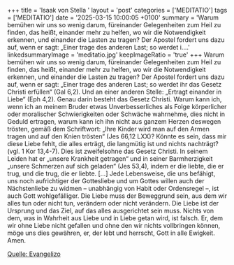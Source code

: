+++
title = 'Isaak von Stella  '
layout = 'post'
categories = ['MEDITATIO']
tags = ['MEDITATIO']
date = '2025-03-15 10:00:05 +0100'
summary = 'Warum bemühen wir uns so wenig darum, füreinander Gelegenheiten zum Heil zu finden, das heißt, einander mehr zu helfen, wo wir die Notwendigkeit erkennen, und einander die Lasten zu tragen? Der Apostel fordert uns dazu auf, wenn er sagt: „Einer trage des anderen Last; so werdet i....'
linkedsummaryImage = 'meditatio.jpg'
keepImageRatio = 'true'
+++
Warum bemühen wir uns so wenig darum, füreinander Gelegenheiten zum Heil zu finden, das heißt, einander mehr zu helfen, wo wir die Notwendigkeit erkennen, und einander die Lasten zu tragen? Der Apostel fordert uns dazu auf, wenn er sagt: „Einer trage des anderen Last; so werdet ihr das Gesetz Christi erfüllen“ (Gal 6,2).<!--more--> Und an einer anderen Stelle: „Ertragt einander in Liebe“ (Eph 4,2). Genau darin besteht das Gesetz Christi.
Warum kann ich, wenn ich an meinem Bruder etwas Unverbesserliches als Folge körperlicher oder moralischer Schwierigkeiten oder Schwäche wahrnehme, dies nicht in Geduld ertragen, warum kann ich ihn nicht aus ganzem Herzen deswegen trösten, gemäß dem Schriftwort: „Ihre Kinder wird man auf den Armen tragen und auf den Knien trösten“ (Jes 66,12 LXX)? Könnte es sein, dass mir diese Liebe fehlt, die alles erträgt, die langmütig ist und nichts nachträgt? (vgl. 1 Kor 13,4-7). Dies ist zweifelsohne das Gesetz Christi. In seinem Leiden hat er „unsere Krankheit getragen“ und in seiner Barmherzigkeit „unsere Schmerzen auf sich geladen“ (Jes 53,4), indem er die liebte, die er trug, und die trug, die er liebte. […]
Jede Lebensweise, die uns befähigt, uns noch aufrichtiger der Gottesliebe und um Gottes willen auch der Nächstenliebe zu widmen – unabhängig von Habit oder Ordensregel –, ist auch Gott wohlgefälliger. Die Liebe muss der Beweggrund sein, aus dem wir alles tun oder nicht tun, verändern oder nicht verändern. Die Liebe ist der Ursprung und das Ziel, auf das alles ausgerichtet sein muss. Nichts von dem, was in Wahrheit aus Liebe und in Liebe getan wird, ist falsch. Er, dem wir ohne Liebe nicht gefallen und ohne den wir nichts vollbringen können, möge uns dies gewähren, er, der lebt und herrscht, Gott in alle Ewigkeit. Amen.



[Quelle: Evangelizo](https://evangeliumtagfuertag.org/DE/gospel)
